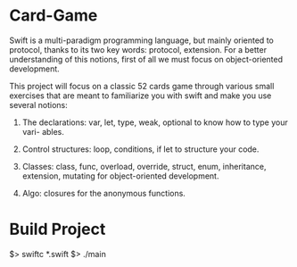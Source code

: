 # Card-Game

Swift is a multi-paradigm programming language, but mainly oriented to protocol, thanks to its two key words: protocol, extension. For a better understanding of this notions, first of all we must focus on object-oriented development.

This project will focus on a classic 52 cards game through various small exercises 
that are meant to familiarize you with swift and make you use several notions:

1) The declarations: var, let, type, weak, optional to know how to type your vari- ables.

2) Control structures: loop, conditions, if let to structure your code.

3) Classes: class, func, overload, override, struct, enum, inheritance, extension,
mutating for object-oriented development.

4) Algo: closures for the anonymous functions.

# Build Project

$> swiftc *.swift
$> ./main